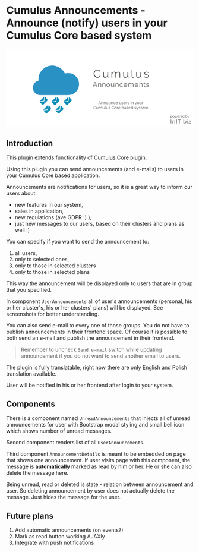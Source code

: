 # Cumulus Announcements -  Announce (notify) users in your Cumulus Core based system 
![Cumulus Announcements banner](https://raw.githubusercontent.com/initbiz/initbiz.github.io/master/cumulusannouncements/assets/images/cumulus-announcements-banner.png)

## Introduction

This plugin extends functionality of [Cumulus Core plugin](https://octobercms.com/plugin/initbiz-cumuluscore).

Using this plugin you can send announcements (and e-mails) to users in your Cumulus Core based application.

Announcements are notifications for users, so it is a great way to inform our users about:
* new features in our system,
* sales in application,
* new regulations (ave GDPR :) ),
* just new messages to our users, based on their clusters and plans as well :)

You can specify if you want to send the announcement to:
1. all users,
1. only to selected ones,
1. only to those in selected clusters
1. only to those in selected plans

This way the announcement will be displayed only to users that are in group that you specified.

[//]: # (Documentation)

In component `UserAnnouncements` all of user's announcements (personal, his or her cluster's, his or her clusters' plans) will be displayed. See screenshots for better understanding.

You can also send e-mail to every one of those groups. You do not have to publish announcements in their frontend space. Of course it is possible to both send an e-mail and publish the announcement in their frontend.

> Remember to uncheck `Send e-mail` switch while updating announcement if you do not want to send another email to users.

The plugin is fully translatable, right now there are only English and Polish translation available.

User will be notified in his or her frontend after login to your system.

## Components
There is a component named `UnreadAnnouncements` that injects all of unread announcements for user with Bootstrap modal styling and small bell icon which shows number of unread messages.

Second component renders list of all `UserAnnouncements`.

Third component `AnnouncementDetails` is meant to be embedded on page that shows one announcement. If user visits page with this component, the message is **automatically** marked as read by him or her. He or she can also delete the message here.

Being unread, read or deleted is state - relation between announcement and user. So deleting announcement by user does not actually delete the message. Just hides the message for the user.

## Future plans
1. Add automatic announcements (on events?)
1. Mark as read button working AJAXly
1. Integrate with push notifications